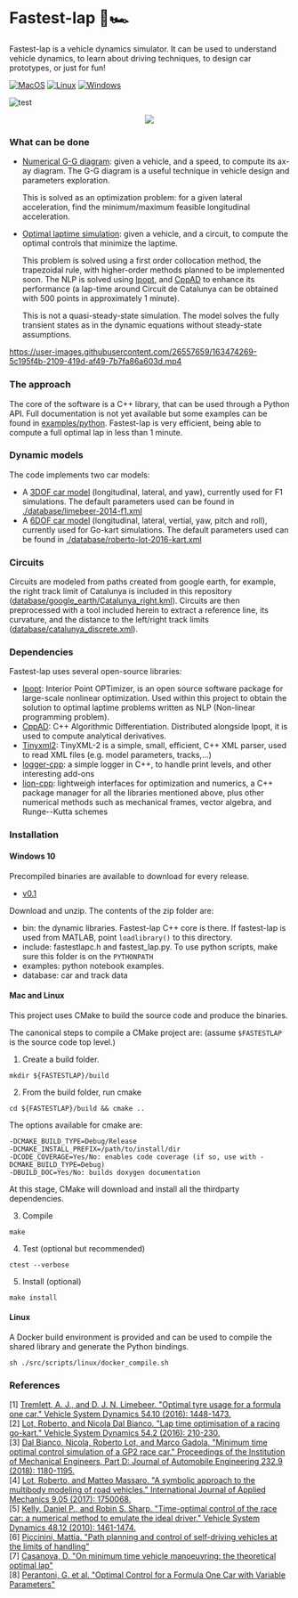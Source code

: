 # Fastest-lap 🏁🏎

Fastest-lap is a vehicle dynamics simulator. It can be used to understand vehicle dynamics, to learn about driving techniques, to design car prototypes, or just for fun!

[![MacOS](https://github.com/juanmanzanero/fastest-lap/actions/workflows/macos.yml/badge.svg)](https://github.com/juanmanzanero/fastest-lap/actions/workflows/macos.yml)
[![Linux](https://github.com/juanmanzanero/fastest-lap/actions/workflows/linux.yml/badge.svg)](https://github.com/juanmanzanero/fastest-lap/actions/workflows/linux.yml)
[![Windows](https://github.com/juanmanzanero/fastest-lap/actions/workflows/windows.yml/badge.svg)](https://github.com/juanmanzanero/fastest-lap/actions/workflows/windows.yml)


![test](https://user-images.githubusercontent.com/26557659/173203219-077be886-7c84-49a8-a4c7-762c9f6933f7.png)

<p align="center">
  <img src="https://pbs.twimg.com/media/FLbX1kTWQAArl-O?format=jpg&name=large" />
</p>


### What can be done

- [Numerical G-G diagram][gg]: given a vehicle, and a speed, to compute its ax-ay diagram. The G-G diagram is a useful technique in vehicle design and parameters exploration.

  This is solved as an optimization problem: for a given lateral acceleration, find the minimum/maximum feasible longitudinal acceleration.

- [Optimal laptime simulation][optimal-laptime]: given a vehicle, and a circuit, to compute the optimal controls that minimize the laptime.

  This problem is solved using a first order collocation method, the trapezoidal rule, with higher-order methods planned to be implemented soon. The NLP is solved using [Ipopt][ipopt], and [CppAD][cppad] to enhance its performance (a lap-time around Circuit de Catalunya can be obtained with 500 points in approximately 1 minute).

  This is not a quasi-steady-state simulation. The model solves the fully transient states as in the dynamic equations without steady-state assumptions.

https://user-images.githubusercontent.com/26557659/163474269-5c195f4b-2109-419d-af49-7b7fa86a603d.mp4



[gg]: https://github.com/juanmanzanero/fastest-lap/tree/main/examples/python/kart/gg-diagram
[optimal-laptime]: https://github.com/juanmanzanero/fastest-lap/tree/main/examples/python/f1/optimal-laptime

### The approach

The core of the software is a C++ library, that can be used through a Python API. Full documentation is not yet available but some examples can be found in [examples/python][examples-python]. Fastest-lap is very efficient, being able to compute a full optimal lap in less than 1 minute.

[examples-python]: https://github.com/juanmanzanero/fastest-lap/tree/main/examples/python

### Dynamic models

The code implements two car models:

- A [3DOF car model][link8] (longitudinal, lateral, and yaw), currently used for F1 simulations. The default parameters used can be found in [./database/limebeer-2014-f1.xml][database-f1]
- A [6DOF car model][link2] (longitudinal, lateral, vertial, yaw, pitch and roll), currently used for Go-kart simulations. The default parameters used can be found in [./database/roberto-lot-2016-kart.xml][database]

[database]: https://github.com/juanmanzanero/fastest-lap/blob/main/database/roberto-lot-kart-2016.xml
[database-f1]: https://github.com/juanmanzanero/fastest-lap/blob/main/database/limebeer-2014-f1.xml

### Circuits

Circuits are modeled from paths created from google earth, for example, the right track limit of Catalunya is included in this repository ([database/google_earth/Catalunya_right.kml][catalunya_right.kml]). Circuits are then preprocessed with a tool included herein to extract a reference line, its curvature, and the distance to the left/right track limits ([database/catalunya_discrete.xml][catalunya_discrete]).

[catalunya_right.kml]: https://github.com/juanmanzanero/fastest-lap/blob/main/database/google_earth/Catalunya_right.kml
[catalunya_discrete]: https://github.com/juanmanzanero/fastest-lap/blob/main/database/catalunya_discrete.xml

### Dependencies

Fastest-lap uses several open-source libraries:

- [Ipopt][ipopt]: Interior Point OPTimizer, is an open source software package for large-scale nonlinear optimization. Used within this project to obtain the solution to optimal laptime problems written as NLP (Non-linear programming problem).
- [CppAD][cppad]: C++ Algorithmic Differentiation. Distributed alongside Ipopt, it is used to compute analytical derivatives.
- [Tinyxml2][tinyxml2]: TinyXML-2 is a simple, small, efficient, C++ XML parser, used to read XML files (e.g. model parameters, tracks,...)
- [logger-cpp][loggercpp]: a simple logger in C++, to handle print levels, and other interesting add-ons
- [lion-cpp][lioncpp]: lightweigh interfaces for optimization and numerics, a C++ package manager for all the libraries mentioned above, plus other numerical methods such as mechanical frames, vector algebra, and Runge--Kutta schemes

[ipopt]: https://github.com/coin-or/Ipopt
[cppad]: https://github.com/coin-or/CppAD
[tinyxml2]: https://github.com/leethomason/tinyxml2
[loggercpp]: https://github.com/juanmanzanero/logger-cpp
[lioncpp]: https://github.com/juanmanzanero/lion-cpp

### Installation

#### Windows 10

Precompiled binaries are available to download for every release.
  - [v0.1](https://github.com/juanmanzanero/fastest-lap/releases/tag/v0.1)

Download and unzip. The contents of the zip folder are:
  - bin: the dynamic libraries. Fastest-lap C++ core is there. If fastest-lap is used from MATLAB, point `loadlibrary()` to this directory.
  - include: fastestlapc.h and fastest_lap.py. To use python scripts, make sure this folder is on the `PYTHONPATH`
  - examples: python notebook examples.
  - database: car and track data

#### Mac and Linux

This project uses CMake to build the source code and produce the binaries.

The canonical steps to compile a CMake project are: (assume `$FASTESTLAP` is the source code top level.)

1.  Create a build folder.

```
mkdir ${FASTESTLAP}/build
```

2. From the build folder, run cmake

```
cd ${FASTESTLAP}/build && cmake ..
```

The options available for cmake are:

```
-DCMAKE_BUILD_TYPE=Debug/Release
-DCMAKE_INSTALL_PREFIX=/path/to/install/dir
-DCODE_COVERAGE=Yes/No: enables code coverage (if so, use with -DCMAKE_BUILD_TYPE=Debug)
-DBUILD_DOC=Yes/No: builds doxygen documentation
```

At this stage, CMake will download and install all the thirdparty dependencies.

3. Compile

```
make
```

4. Test (optional but recommended)

```
ctest --verbose
```

5. Install (optional)

```
make install
```

#### Linux

A Docker build environment is provided and can be used to compile the shared library and generate the Python bindings.

```shell
sh ./src/scripts/linux/docker_compile.sh
```


### References

[1] [Tremlett, A. J., and D. J. N. Limebeer. "Optimal tyre usage for a formula one car." Vehicle System Dynamics 54.10 (2016): 1448-1473.][link1]<br/>
[2] [Lot, Roberto, and Nicola Dal Bianco. "Lap time optimisation of a racing go-kart." Vehicle System Dynamics 54.2 (2016): 210-230.][link2]<br/>
[3] [Dal Bianco, Nicola, Roberto Lot, and Marco Gadola. "Minimum time optimal control simulation of a GP2 race car." Proceedings of the Institution of Mechanical Engineers, Part D: Journal of Automobile Engineering 232.9 (2018): 1180-1195.][link3]<br/>
[4] [Lot, Roberto, and Matteo Massaro. "A symbolic approach to the multibody modeling of road vehicles." International Journal of Applied Mechanics 9.05 (2017): 1750068.][link4]<br/>
[5] [Kelly, Daniel P., and Robin S. Sharp. "Time-optimal control of the race car: a numerical method to emulate the ideal driver." Vehicle System Dynamics 48.12 (2010): 1461-1474.][link5]<br/>
[6] [Piccinini, Mattia. "Path planning and control of self-driving vehicles at the limits of handling"][link6]<br/>
[7] [Casanova, D. "On minimum time vehicle manoeuvring: the theoretical optimal lap"][link7]<br/>
[8] [Perantoni, G. et al. "Optimal Control for a Formula One Car with Variable Parameters"][link8]<br/>

[link1]: https://www.tandfonline.com/doi/abs/10.1080/00423114.2016.1213861
[link2]: https://www.tandfonline.com/doi/abs/10.1080/00423114.2015.1125514
[link3]: https://journals.sagepub.com/doi/pdf/10.1177/0954407017728158?casa_token=KJUTgUXmw7UAAAAA:rpL6chgRsgy6e8KagZ50jVeLOmITur5phRQYuh_PIY-WW7mMbEHSp-VCWvz3-wZ2FxkeeyhJR_t2
[link4]: https://www.worldscientific.com/doi/abs/10.1142/S1758825117500685
[link5]: https://www.tandfonline.com/doi/abs/10.1080/00423110903514236
[link6]: https://www.researchgate.net/publication/336880897_Path_Planning_and_Control_of_Self-Driving_Vehicles_at_the_Limits_of_Handling
[link7]: https://dspace.lib.cranfield.ac.uk/handle/1826/1091
[link8]: https://web.archive.org/web/20200320055720id_/https://ora.ox.ac.uk/objects/uuid:ce1a7106-0a2c-41af-8449-41541220809f/download_file?safe_filename=Perantoni%2Band%2BLimebeer%252C%2BOptimal%2Bcontrol%2Bfor%2Ba%2BFormula%2BOne%2Bcar%2Bwith%2Bvariable%2Bparameters.pdf&file_format=application%2Fpdf&type_of_work=Journal+article
